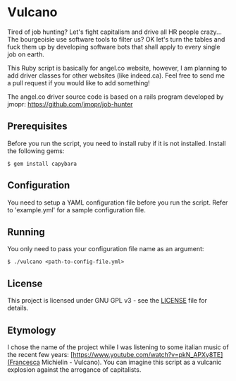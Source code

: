# Vulcano

Tired of job hunting? Let's fight capitalism and drive all HR people crazy...
The bourgeoisie use software tools to filter us? OK let's turn the tables and fuck them up by
developing software bots that shall apply to every single job on earth.

This Ruby script is basically for angel.co website, however, I am planning
to add driver classes for other websites (like indeed.ca). Feel free
to send me a pull request if you would like to add something!

The angel.co driver source code is based on a rails program developed
by jmopr: https://github.com/jmopr/job-hunter

## Prerequisites

Before you run the script, you need to install ruby if it is not installed.
Install the following gems:

```
$ gem install capybara
```

## Configuration

You need to setup a YAML configuration file before you run the script.
Refer to 'example.yml' for a sample configuration file.

## Running

You only need to pass your configuration file name as an argument:

```
$ ./vulcano <path-to-config-file.yml>
```

## License

This project is licensed under GNU GPL v3 - see the [LICENSE](LICENSE) file for details.

## Etymology

I chose the name of the project while I was listening to some italian music of
the recent few years: [https://www.youtube.com/watch?v=pkN_APXy8TE](Francesca Michielin - Vulcano).
You can imagine this script as a vulcanic explosion against the arrogance of capitalists.

